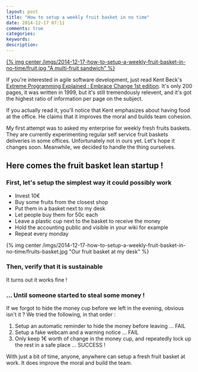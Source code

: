 ```yaml
---
layout: post
title: "How to setup a weekly fruit basket in no time"
date: 2014-12-17 07:11
comments: true
categories:
keywords:
description:
---
```

[{% img center /imgs/2014-12-17-how-to-setup-a-weekly-fruit-basket-in-no-time/fruit.jpg "A multi-fruit sandwich" %}](http://www.groupe-patus.fr/wp-content/uploads/2014/03/07-Beautiful-Fruit-Wallpapers.jpg)

If you're interested in agile software development, just read Kent Beck's [Extreme Programming Explained : Embrace Change 1st edition](http://www.amazon.com/Extreme-Programming-Explained-Embrace-Change/dp/B00CF6EJG8/ref=sr_1_1?ie=UTF8&qid=1417609208&sr=8-1&keywords=embrace+change+1st+edition). It's only 200 pages, it was written in 1999, but it's still tremendously relevent, and it's got the highest ratio of information per page on the subject.

If you actually read it, you'll notice that Kent emphasizes about having food at the office. He claims that it improves the moral and builds team cohesion.

My first attempt was to asked my enterprise for weekly fresh fruits baskets. They are currently experimenting regular self service fruit baskets deliveries in some offices. Unfortunately not in ours yet. Let's hope it changes soon. Meanwhile, we decided to handle the thing ourselves.

## Here comes the fruit basket lean startup !

### First, let's setup the simplest way it could possibly work

* Invest 10€
* Buy some fruits from the closest shop
* Put them in a basket next to my desk
* Let people buy them for 50c each
* Leave a plastic cup next to the basket to receive the money
* Hold the accounting public and visible in your wiki for example
* Repeat every monday

{% img center /imgs/2014-12-17-how-to-setup-a-weekly-fruit-basket-in-no-time/fruits-basket.jpg "Our fruit basket at my desk" %}

### Then, verify that it is sustainable

It turns out it works fine !

### ... Until someone started to steal some money !

If we forgot to hide the money cup before we left in the evening, obvious isn't it ?
We tried the following, in that order :

1. Setup an automatic reminder to hide the money before leaving ... FAIL
2. Setup a fake webcam and a warning notice ... FAIL
3. Only keep 1€ worth of change in the money cup, and repeatedly lock up the rest in a safe place ... SUCCESS !

With just a bit of time, anyone, anywhere can setup a fresh fruit basket at work. It does improve the moral and build the team.